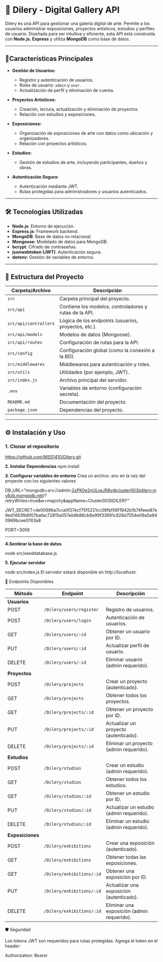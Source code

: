 # 🎨 Dilery - Digital Gallery API

Dilery es una API para gestionar una galería digital de arte. Permite a los usuarios administrar exposiciones, proyectos artísticos, estudios y perfiles de usuario. Diseñada para ser intuitiva y eficiente, esta API está construida con **Node.js**, **Express** y utiliza **MongoDB** como base de datos.

---

## 🏴Características Principales

- **Gestión de Usuarios:**
  - Registro y autenticación de usuarios.
  - Roles de usuario: `admin` y `user`.
  - Actualización de perfil y eliminación de cuenta.

- **Proyectos Artísticos:**
  - Creación, lectura, actualización y eliminación de proyectos.
  - Relación con estudios y exposiciones.

- **Exposiciones:**
  - Organización de exposiciones de arte con datos como ubicación y organizadores.
  - Relación con proyectos artísticos.

- **Estudios:**
  - Gestión de estudios de arte, incluyendo participantes, dueños y obras.

- **Autenticación Segura:**
  - Autenticación mediante JWT.
  - Rutas protegidas para administradores y usuarios autenticados.

---

## 🛠️ Tecnologías Utilizadas

- **Node.js**: Entorno de ejecución.
- **Express.js**: Framework backend.
- **MongoDB**: Base de datos no relacional.
- **Mongoose**: Modelado de datos para MongoDB.
- **bcrypt**: Cifrado de contraseñas.
- **jsonwebtoken (JWT)**: Autenticación segura.
- **dotenv**: Gestión de variables de entorno.

---

## 📂 Estructura del Proyecto
| Carpeta/Archivo       | Descripción                                         |
|------------------------|-----------------------------------------------------|
| `src`                 | Carpeta principal del proyecto.                     |
| `src/api`             | Contiene los modelos, controladores y rutas de la API. |
| `src/api/controllers` | Lógica de los endpoints (usuarios, proyectos, etc.).|
| `src/api/models`      | Modelos de datos (Mongoose).                        |
| `src/api/routes`      | Configuración de rutas para la API.                 |
| `src/config`          | Configuración global (como la conexión a la BD).    |
| `src/middlewares`     | Middlewares para autenticación y roles.             |
| `src/utils`           | Utilidades (por ejemplo, JWT).                      |
| `src/index.js`        | Archivo principal del servidor.                     |
| `.env`                | Variables de entorno (configuración secreta).       |
| `README.md`           | Documentación del proyecto.                         |
| `package.json`        | Dependencias del proyecto.                          |

---

## ⚙️ Instalación y Uso

### **1. Clonar el repositorio**
https://github.com/MSS1410/Dilery.git

**2. Instalar Dependencias**
npm install

**3. Configurar variables de entorno**
Crea un archivo .env en la raíz del proyecto con los siguientes valores

DB_URL="mongodb+srv://admin:2xPK0e2nULveJR8y@cluster003iidilery.my8zb.mongodb.net/?retryWrites=true&w=majority&appName=Cluster003IIDILERY"

JWT_SECRET=de00696a7cca0f27ecf75f5221cc08fbf06f1942b1b74feee87e9ed1463fb6f07bafac72815a057eb8b86cb6e99f33691c826d7554e09a5a940969bcee0763a8

PORT=3056

---

**4.Sembrar la base de datos**

node src/seeddatabase.js


**5. Ejecutar servidor** 

node src/index.js
El servidor estará disponible en http://localhost:<PORT>

🧪 Endpoints Disponibles

| Método  | Endpoint                   | Descripción                              |
|---------|----------------------------|------------------------------------------|
| **Usuarios**                                                                 |
| POST    | `/Dilery/users/register`   | Registro de usuarios.                    |
| POST    | `/Dilery/users/login`      | Autenticación de usuarios.               |
| GET     | `/Dilery/users/:id`        | Obtener un usuario por ID.               |
| PUT     | `/Dilery/users/:id`        | Actualizar perfil de usuario.            |
| DELETE  | `/Dilery/users/:id`        | Eliminar usuario (admin requerido).      |
| **Proyectos**                                                              |
| POST    | `/Dilery/projects`         | Crear un proyecto (autenticado).         |
| GET     | `/Dilery/projects`         | Obtener todos los proyectos.             |
| GET     | `/Dilery/projects/:id`     | Obtener un proyecto por ID.              |
| PUT     | `/Dilery/projects/:id`     | Actualizar un proyecto (autenticado).    |
| DELETE  | `/Dilery/projects/:id`     | Eliminar un proyecto (admin requerido).  |
| **Estudios**                                                               |
| POST    | `/Dilery/studios`          | Crear un estudio (admin requerido).      |
| GET     | `/Dilery/studios`          | Obtener todos los estudios.              |
| GET     | `/Dilery/studios/:id`      | Obtener un estudio por ID.               |
| PUT     | `/Dilery/studios/:id`      | Actualizar un estudio (admin requerido). |
| DELETE  | `/Dilery/studios/:id`      | Eliminar un estudio (admin requerido).   |
| **Exposiciones**                                                          |
| POST    | `/Dilery/exhibitions`      | Crear una exposición (autenticado).      |
| GET     | `/Dilery/exhibitions`      | Obtener todas las exposiciones.          |
| GET     | `/Dilery/exhibitions/:id`  | Obtener una exposición por ID.           |
| PUT     | `/Dilery/exhibitions/:id`  | Actualizar una exposición (autenticado). |
| DELETE  | `/Dilery/exhibitions/:id`  | Eliminar una exposición (admin requerido).|


🛡️ Seguridad

Los tokens JWT son requeridos para rutas protegidas. Agrega el token en el header:


Authorization: Bearer <tu-token>


